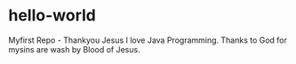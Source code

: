 # hello-world
Myfirst Repo - Thankyou Jesus
I love Java Programming.
Thanks to God for mysins are wash by Blood of Jesus.

